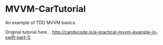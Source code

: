 # MVVM-CarTutorial
An example of TDD MVVM basics.


Original tutorial here...
http://candycode.io/a-practical-mvvm-example-in-swift-part-1/
